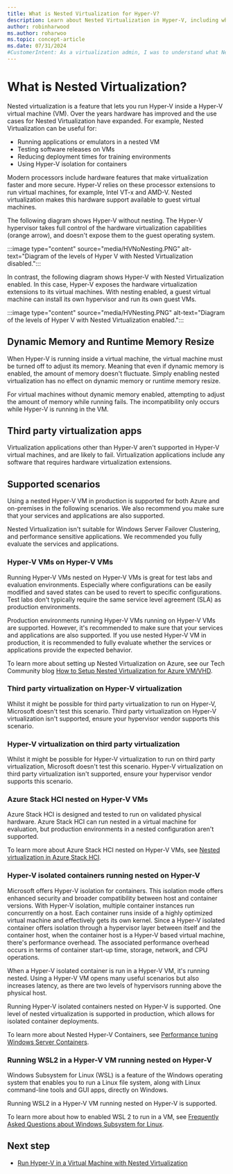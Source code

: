 ```yaml
---
title: What is Nested Virtualization for Hyper-V?
description: Learn about Nested Virtualization in Hyper-V, including what it is, how it works, and supported scenarios.
author: robinharwood
ms.author: roharwoo
ms.topic: concept-article
ms.date: 07/31/2024
#CustomerIntent: As a virtualization admin, I was to understand what Nested Virtualization is, so that I apply it to my own environment.
---
```


# What is Nested Virtualization?

Nested virtualization is a feature that lets you run Hyper-V inside a Hyper-V virtual machine (VM). Over the years hardware has improved and the use cases for Nested Virtualization have expanded. For example, Nested Virtualization can be useful for:

- Running applications or emulators in a nested VM
- Testing software releases on VMs
- Reducing deployment times for training environments
- Using Hyper-V isolation for containers

Modern processors include hardware features that make virtualization faster and more secure. Hyper-V relies on these processor extensions to run virtual machines, for example, Intel VT-x and AMD-V. Nested virtualization makes this hardware support available to guest virtual machines.

The following diagram shows Hyper-V without nesting.  The Hyper-V hypervisor takes full control of the hardware virtualization capabilities (orange arrow), and doesn't expose them to the guest operating system.

:::image type="content" source="media/HVNoNesting.PNG" alt-text="Diagram of the levels of Hyper V with Nested Virtualization disabled.":::

In contrast, the following diagram shows Hyper-V with Nested Virtualization enabled. In this case, Hyper-V exposes the hardware virtualization extensions to its virtual machines. With nesting enabled, a guest virtual machine can install its own hypervisor and run its own guest VMs.

:::image type="content" source="media/HVNesting.PNG" alt-text="Diagram of the levels of Hyper V with Nested Virtualization enabled.":::

## Dynamic Memory and Runtime Memory Resize

When Hyper-V is running inside a virtual machine, the virtual machine must be turned off to adjust its memory. Meaning that even if dynamic memory is enabled, the amount of memory doesn't fluctuate. Simply enabling nested virtualization has no effect on dynamic memory or runtime memory resize.

For virtual machines without dynamic memory enabled, attempting to adjust the amount of memory while running fails. The incompatibility only occurs while Hyper-V is running in the VM.

## Third party virtualization apps

Virtualization applications other than Hyper-V aren't supported in Hyper-V virtual machines, and are likely to fail. Virtualization applications include any software that requires hardware virtualization extensions.

## Supported scenarios

Using a nested Hyper-V VM in production is supported for both Azure and on-premises in the following scenarios. We also recommend you make sure that your services and applications are also supported.

Nested Virtualization isn't suitable for Windows Server Failover Clustering, and performance sensitive applications. We recommended you fully evaluate the services and applications.

### Hyper-V VMs on Hyper-V VMs

Running Hyper-V VMs nested on Hyper-V VMs is great for test labs and evaluation environments. Especially where configurations can be easily modified and saved states can be used to revert to specific configurations. Test labs don't typically require the same service level agreement (SLA) as production environments.

Production environments running Hyper-V VMs running on Hyper-V VMs are supported. However, it's recommended to make sure that your services and applications are also supported. If you use nested Hyper-V VM in production, it is recommended to fully evaluate whether the services or applications provide the expected behavior.

To learn more about setting up Nested Virtualization on Azure, see our Tech Community blog [How to Setup Nested Virtualization for Azure VM/VHD](https://techcommunity.microsoft.com/t5/itops-talk-blog/how-to-setup-nested-virtualization-for-azure-vm-vhd/ba-p/1115338).

### Third party virtualization on Hyper-V virtualization

Whilst it might be possible for third party virtualization to run on Hyper-V, Microsoft doesn't test this scenario. Third party virtualization on Hyper-V virtualization isn't supported, ensure your hypervisor vendor supports this scenario.

### Hyper-V virtualization on third party virtualization

Whilst it might be possible for Hyper-V virtualization to run on third party virtualization, Microsoft doesn't test this scenario. Hyper-V virtualization on third party virtualization isn't supported, ensure your hypervisor vendor supports this scenario.

### Azure Stack HCI nested on Hyper-V VMs

Azure Stack HCI is designed and tested to run on validated physical hardware. Azure Stack HCI can run nested in a virtual machine for evaluation, but production environments in a nested configuration aren't supported.

To learn more about Azure Stack HCI nested on Hyper-V VMs, see [Nested virtualization in Azure Stack HCI](/azure-stack/hci/concepts/nested-virtualization).

### Hyper-V isolated containers running nested on Hyper-V

Microsoft offers Hyper-V isolation for containers. This isolation mode offers enhanced security and broader compatibility between host and container versions. With Hyper-V isolation, multiple container instances run concurrently on a host. Each container runs inside of a highly optimized virtual machine and effectively gets its own kernel. Since a Hyper-V isolated container offers isolation through a hypervisor layer between itself and the container host, when the container host is a Hyper-V based virtual machine, there's performance overhead. The associated performance overhead occurs in terms of container start-up time, storage, network, and CPU operations.

When a Hyper-V isolated container is run in a Hyper-V VM, it's running nested. Using a Hyper-V VM opens many useful scenarios but also increases latency, as there are two levels of hypervisors running above the physical host.

Running Hyper-V isolated containers nested on Hyper-V is supported. One level of nested virtualization is supported in production, which allows for isolated container deployments.

To learn more about Nested Hyper-V Containers, see [Performance tuning Windows Server Containers](/windows-server/administration/performance-tuning/role/windows-server-container/).

### Running WSL2 in a Hyper-V VM running nested on Hyper-V

Windows Subsystem for Linux (WSL) is a feature of the Windows operating system that enables you to run a Linux file system, along with Linux command-line tools and GUI apps, directly on Windows.

Running WSL2 in a Hyper-V VM running nested on Hyper-V is supported.

To learn more about how to enabled WSL 2 to run in a VM, see [Frequently Asked Questions about Windows Subsystem for Linux](/windows/wsl/faq#can-i-run-wsl-2-in-a-virtual-machine-).

## Next step

- [Run Hyper-V in a Virtual Machine with Nested Virtualization](enable-nested-virtualization.md)

